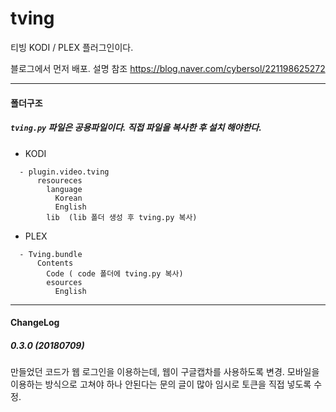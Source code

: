 # tving

티빙 KODI / PLEX 플러그인이다.

블로그에서 먼저 배포. 설명 참조
https://blog.naver.com/cybersol/221198625272

----
#### 폴더구조
#####  ```tving.py``` 파일은 공용파일이다. 직접 파일을 복사한 후 설치 해야한다.
  - KODI
  ```
    - plugin.video.tving
        resoureces
          language
            Korean
            English
          lib  (lib 폴더 생성 후 tving.py 복사)
  ```

  - PLEX
  ```
    - Tving.bundle
        Contents
          Code ( code 폴더에 tving.py 복사)
          esources
            English
  ```


----
#### ChangeLog
##### 0.3.0 (20180709)
만들었던 코드가 웹 로그인을 이용하는데, 웹이 구글캡차를 사용하도록 변경.
모바일을 이용하는 방식으로 고쳐야 하나 안된다는 문의 글이 많아
임시로 토큰을 직접 넣도록 수정.

